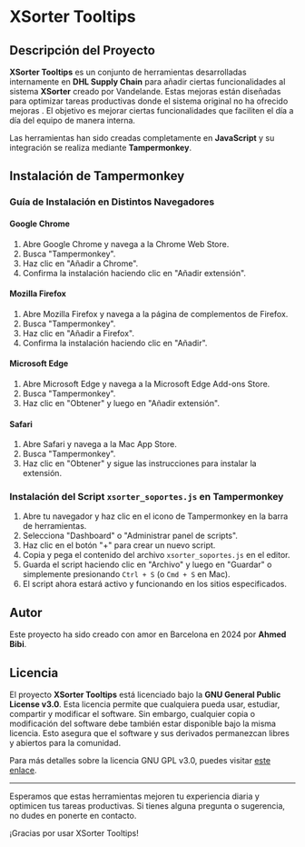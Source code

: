 # XSorter Tooltips

## Descripción del Proyecto

**XSorter Tooltips** es un conjunto de herramientas desarrolladas internamente en **DHL Supply Chain** para añadir ciertas funcionalidades al sistema **XSorter** creado por Vandelande. Estas mejoras están diseñadas para optimizar tareas productivas donde el sistema original no ha ofrecido mejoras . El objetivo es mejorar ciertas funcionalidades que faciliten el día a día del equipo de manera interna.

Las herramientas han sido creadas completamente en **JavaScript** y su integración se realiza mediante **Tampermonkey**.

## Instalación de Tampermonkey

### Guía de Instalación en Distintos Navegadores

#### Google Chrome

1. Abre Google Chrome y navega a la Chrome Web Store.
2. Busca "Tampermonkey".
3. Haz clic en "Añadir a Chrome".
4. Confirma la instalación haciendo clic en "Añadir extensión".

#### Mozilla Firefox

1. Abre Mozilla Firefox y navega a la página de complementos de Firefox.
2. Busca "Tampermonkey".
3. Haz clic en "Añadir a Firefox".
4. Confirma la instalación haciendo clic en "Añadir".

#### Microsoft Edge

1. Abre Microsoft Edge y navega a la Microsoft Edge Add-ons Store.
2. Busca "Tampermonkey".
3. Haz clic en "Obtener" y luego en "Añadir extensión".

#### Safari

1. Abre Safari y navega a la Mac App Store.
2. Busca "Tampermonkey".
3. Haz clic en "Obtener" y sigue las instrucciones para instalar la extensión.

### Instalación del Script `xsorter_soportes.js` en Tampermonkey

1. Abre tu navegador y haz clic en el icono de Tampermonkey en la barra de herramientas.
2. Selecciona "Dashboard" o "Administrar panel de scripts".
3. Haz clic en el botón "+" para crear un nuevo script.
4. Copia y pega el contenido del archivo `xsorter_soportes.js` en el editor.
5. Guarda el script haciendo clic en "Archivo" y luego en "Guardar" o simplemente presionando `Ctrl + S` (o `Cmd + S` en Mac).
6. El script ahora estará activo y funcionando en los sitios especificados.

## Autor

Este proyecto ha sido creado con amor en Barcelona en 2024 por **Ahmed Bibi**.

## Licencia

El proyecto **XSorter Tooltips** está licenciado bajo la **GNU General Public License v3.0**. Esta licencia permite que cualquiera pueda usar, estudiar, compartir y modificar el software. Sin embargo, cualquier copia o modificación del software debe también estar disponible bajo la misma licencia. Esto asegura que el software y sus derivados permanezcan libres y abiertos para la comunidad.

Para más detalles sobre la licencia GNU GPL v3.0, puedes visitar [este enlace](https://www.gnu.org/licenses/gpl-3.0.html).

---

Esperamos que estas herramientas mejoren tu experiencia diaria y optimicen tus tareas productivas. Si tienes alguna pregunta o sugerencia, no dudes en ponerte en contacto.

¡Gracias por usar XSorter Tooltips!
